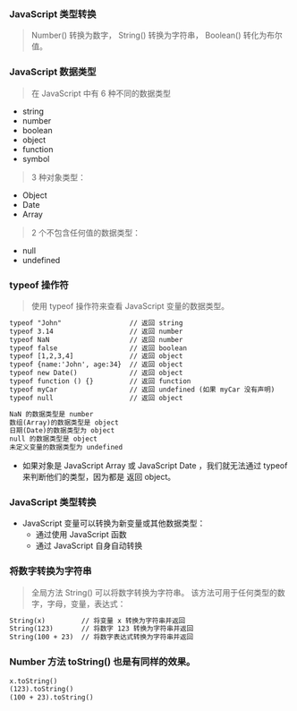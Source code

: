 ### JavaScript 类型转换
> Number() 转换为数字， String() 转换为字符串， Boolean() 转化为布尔值。

### JavaScript 数据类型
> 在 JavaScript 中有 6 种不同的数据类型
- string
- number
- boolean
- object
- function
- symbol
> 3 种对象类型：
- Object
- Date
- Array
> 2 个不包含任何值的数据类型：
- null
- undefined
### typeof 操作符
> 使用 typeof 操作符来查看 JavaScript 变量的数据类型。
```html
typeof "John"                 // 返回 string
typeof 3.14                   // 返回 number
typeof NaN                    // 返回 number
typeof false                  // 返回 boolean
typeof [1,2,3,4]              // 返回 object
typeof {name:'John', age:34}  // 返回 object
typeof new Date()             // 返回 object
typeof function () {}         // 返回 function
typeof myCar                  // 返回 undefined (如果 myCar 没有声明)
typeof null                   // 返回 object

NaN 的数据类型是 number
数组(Array)的数据类型是 object
日期(Date)的数据类型为 object
null 的数据类型是 object
未定义变量的数据类型为 undefined
```
- 如果对象是 JavaScript Array 或 JavaScript Date ，我们就无法通过 typeof 来判断他们的类型，因为都是 返回 object。

### JavaScript 类型转换
- JavaScript 变量可以转换为新变量或其他数据类型：
    - 通过使用 JavaScript 函数
    - 通过 JavaScript 自身自动转换

### 将数字转换为字符串
> 全局方法 String() 可以将数字转换为字符串。
该方法可用于任何类型的数字，字母，变量，表达式：
```html
String(x)         // 将变量 x 转换为字符串并返回
String(123)       // 将数字 123 转换为字符串并返回
String(100 + 23)  // 将数字表达式转换为字符串并返回
```


### Number 方法 toString() 也是有同样的效果。
```html
x.toString()
(123).toString()
(100 + 23).toString()
```

